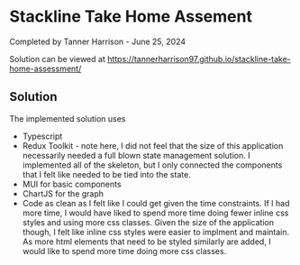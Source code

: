 # Stackline Take Home Assement
Completed by Tanner Harrison - June 25, 2024

Solution can be viewed at https://tannerharrison97.github.io/stackline-take-home-assessment/

## Solution

The implemented solution uses
* Typescript
* Redux Toolkit - note here, I did not feel that the size of this application necessarily needed a full blown state management solution. I implemented all of the skeleton, but I only connected the components that I felt like needed to be tied into the state.
* MUI for basic components
* ChartJS for the graph
* Code as clean as I felt like I could get given the time constraints. If I had more time, I would have liked to spend more time doing fewer inline css styles and using more css classes. Given the size of the application though, I felt like inline css styles were easier to implment and maintain. As more html elements that need to be styled similarly are added, I would like to spend more time doing more css classes.
